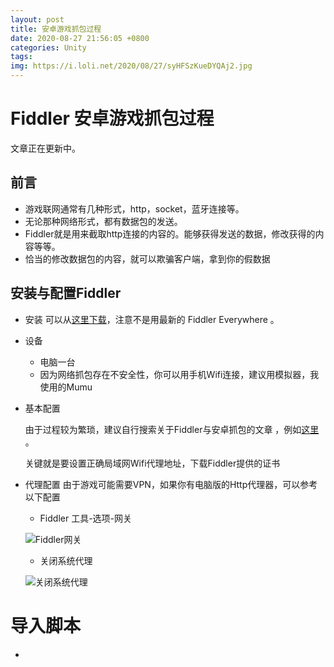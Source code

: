 ```yaml
---
layout: post
title: 安卓游戏抓包过程
date: 2020-08-27 21:56:05 +0800
categories: Unity
tags: 
img: https://i.loli.net/2020/08/27/syHFSzKueDYQAj2.jpg
---
```


# Fiddler 安卓游戏抓包过程
文章正在更新中。


## 前言
  - 游戏联网通常有几种形式，http，socket，蓝牙连接等。
  - 无论那种网络形式，都有数据包的发送。
  - Fiddler就是用来截取http连接的内容的。能够获得发送的数据，修改获得的内容等等。
  - 恰当的修改数据包的内容，就可以欺骗客户端，拿到你的假数据
  
## 安装与配置Fiddler
  - 安装 
    可以从[这里下载](http://www.dayanzai.me/fiddler.html)，注意不是用最新的 Fiddler Everywhere 。

  - 设备

    - 电脑一台
    - 因为网络抓包存在不安全性，你可以用手机Wifi连接，建议用模拟器，我使用的Mumu
    
  - 基本配置
   
    由于过程较为繁琐，建议自行搜索关于Fiddler与安卓抓包的文章 ，例如[这里](https://www.jianshu.com/p/6858a25674b4) 。

    关键就是要设置正确局域网Wifi代理地址，下载Fiddler提供的证书

  - 代理配置
    由于游戏可能需要VPN，如果你有电脑版的Http代理器，可以参考以下配置

    - Fiddler 工具-选项-网关

    ![Fiddler网关](https://i.loli.net/2020/08/27/hEAdnGzQSHmXFYt.jpg)
    
    - 关闭系统代理

    ![关闭系统代理](https://i.loli.net/2020/08/27/7clCrsWOVHPDjE9.jpg)

# 导入脚本
  - 
  
